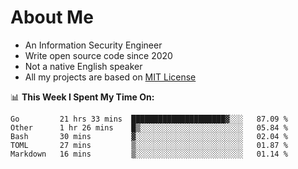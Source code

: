 # About Me

- An Information Security Engineer
- Write open source code since 2020
- Not a native English speaker
- All my projects are based on [MIT License](https://opensource.org/licenses/MIT)

📊 **This Week I Spent My Time On:**
<!--START_SECTION:waka-->
```text
Go         21 hrs 33 mins  █████████████████████▓░░░   87.09 % 
Other      1 hr 26 mins    █▒░░░░░░░░░░░░░░░░░░░░░░░   05.84 % 
Bash       30 mins         ▓░░░░░░░░░░░░░░░░░░░░░░░░   02.04 % 
TOML       27 mins         ▒░░░░░░░░░░░░░░░░░░░░░░░░   01.87 % 
Markdown   16 mins         ▒░░░░░░░░░░░░░░░░░░░░░░░░   01.14 % 
```
<!--END_SECTION:waka-->

